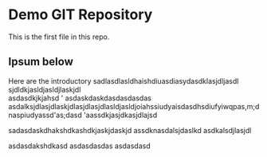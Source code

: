 # Demo GIT Repository

This is the first file in this repo.

## Ipsum below

Here are the introductory
sadlasdlasldhaishdiuasdiasydasdklasjdljasdl	sjdldkjasldjasldjlaskjdl	
asdasdkjkjahsd
'	asdaskdaskdasdasdasdas
asdalksjdlasjdlaskjdlasjdlasjdlasldjasldjoiahssiudyaisdasdhsdiufyiwqpas,m;dnaspiudyassd'as;dasd
'aassdkjasjdkasjdlajsd

sadasdaskdhakshdkashdkjaskjdaskjd
assdknasdalsjdaslkd
asdkalsdjlasjdl


asdasdakshdkasd
asdasdasdas
asdasdasd


